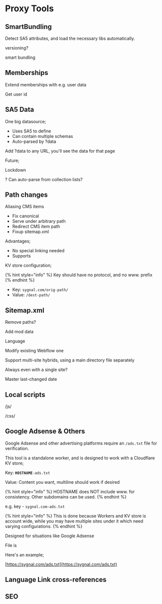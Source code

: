# Proxy Tools



## SmartBundling

Detect SA5 attributes, and load the necessary libs automatically.

versioning?&#x20;

smart bundling&#x20;

## Memberships

Extend memberships with e.g. user data

Get user id

## SA5 Data

One big datasource;

* Uses SA5 to define
* Can contain multiple schemas
* Auto-parsed by ?data

Add ?data to any URL, you'll see the data for that page

Future;

Lockdown&#x20;





? Can auto-parse from collection lists?&#x20;

## Path changes

Aliasing CMS items&#x20;

* Fix canonical
* Serve under arbitrary path
* Redirect CMS item path
* Fixup sitemap.xml

Advantages;

* No special linking needed&#x20;
* Supports

KV store configuration;&#x20;

{% hint style="info" %}
Key should have no protocol, and no www. prefix
{% endhint %}

* Key: `sygnal.com/orig-path/`
* Value: `/dest-path/`&#x20;





## Sitemap.xml

Remove paths?

Add mod data

Language

Modify existing Webflow one&#x20;

Support multi-site hybrids, using a main directory file separately&#x20;

Always even with a single site?&#x20;

Master last-changed date&#x20;

&#x20;

## Local scripts

&#x20;/js/

&#x20;/css/



## Google Adsense & Others

Google Adsense and other advertising platforms require an `/ads.txt` file for verification.&#x20;

This tool is a standalone worker, and is designed to work with a Cloudflare KV store;

Key: **`HOSTNAME`**`-ads.txt`

Value: Content you want, multiline should work if desired&#x20;

{% hint style="info" %}
HOSTNAME does NOT include www. for consistency. Other subdomains can be used.
{% endhint %}

e.g. key - `sygnal.com-ads.txt`



{% hint style="info" %}
This is done because Workers and KV store is account wide, while you may have multiple sites under it which need varying configurations.
{% endhint %}



Designed for situations like Google Adsense

File is&#x20;

Here's an example; &#x20;

[https://sygnal.com/ads.txt](https://sygnal.com/ads.txt)



## Language Link cross-references







## SEO









